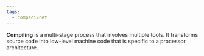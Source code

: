 ```yaml
---
tags:
  - compsci/net
---
```

**Compiling** is a multi-stage process that involves multiple tools. It transforms source code into low-level machine code that is specific to a processor architecture.